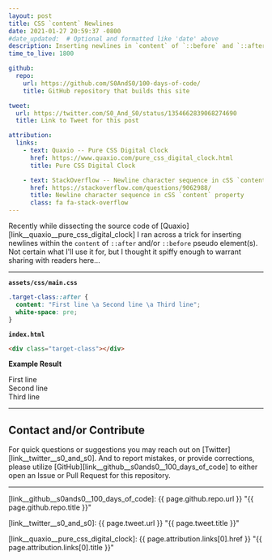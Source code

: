 ```yaml
---
layout: post
title: CSS `content` Newlines
date: 2021-01-27 20:59:37 -0800
#date_updated:  # Optional and formatted like 'date' above
description: Inserting newlines in `content` of `::before` and `::after` pseudo elements
time_to_live: 1800

github:
  repo:
    url: https://github.com/S0AndS0/100-days-of-code/
    title: GitHub repository that builds this site

tweet:
  url: https://twitter.com/S0_And_S0/status/1354662839068274690
  title: Link to Tweet for this post

attribution:
  links:
    - text: Quaxio -- Pure CSS Digital Clock
      href: https://www.quaxio.com/pure_css_digital_clock.html
      title: Pure CSS Digital Clock

    - text: StackOverflow -- Newline character sequence in cSS `content` property
      href: https://stackoverflow.com/questions/9062988/
      title: Newline character sequence in cSS `content` property
      class: fa fa-stack-overflow
---
```




Recently while dissecting the source code of [Quaxio][link__quaxio__pure_css_digital_clock] I ran across a trick for inserting newlines within the `content` of `::after` and/or `::before` pseudo element(s). Not certain what I'll use it for, but I thought it spiffy enough to warrant sharing with readers here...


---


**`assets/css/main.css`**


```css
.target-class::after {
  content: "First line \a Second line \a Third line";
  white-space: pre;
}
```


**`index.html`**


```html
<div class="target-class"></div>
```


**Example Result**


<style>
.target-class::after {
  content: "First line \a Second line \a Third line";
  white-space: pre;
}
</style>


<div class="target-class"></div>


______


## Contact and/or Contribute
[heading__contact_andor_contribute]: #contact-andor-contribute


For quick questions or suggestions you may reach out on [Twitter][link__twitter__s0_and_s0]. And to report mistakes, or provide corrections, please utilize [GitHub][link__github__s0ands0__100_days_of_code] to either open an Issue or Pull Request for this repository.


______



[link__github__s0ands0__100_days_of_code]: {{ page.github.repo.url }} "{{ page.github.repo.title }}"

[link__twitter__s0_and_s0]: {{ page.tweet.url }} "{{ page.tweet.title }}"

[link__quaxio__pure_css_digital_clock]: {{ page.attribution.links[0].href }} "{{ page.attribution.links[0].title }}"

